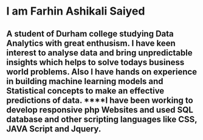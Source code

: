 # I am Farhin Ashikali Saiyed
A student of Durham college studying Data Analytics with great enthusism. I have keen interest to analyse data and bring unpredictable insights which helps to solve todays business world problems. Also I have hands on experience in building machine learning models and Statistical concepts to make an effective predictions of data.
****I have been working to develop responsive php Websites and used SQL database and other scripting languages like CSS, JAVA Script and Jquery.
---
# 
